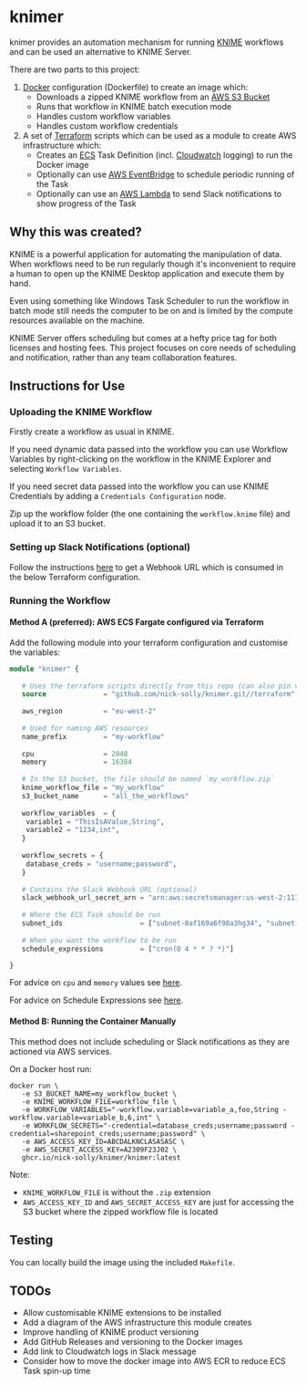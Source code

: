 # knimer

knimer provides an automation mechanism for running [KNIME](https://www.knime.com/) 
workflows and can be used an alternative to KNIME Server.

There are two parts to this project:
1. [Docker](https://www.docker.com/) configuration (Dockerfile) to create an image which:
   - Downloads a zipped KNIME workflow from an [AWS S3 Bucket](https://aws.amazon.com/s3/)
   - Runs that workflow in KNIME batch execution mode
   - Handles custom workflow variables
   - Handles custom workflow credentials
2. A set of [Terraform](https://www.terraform.io/) scripts which can be used as a module to create AWS
infrastructure which:
   - Creates an [ECS](https://aws.amazon.com/ecs/) Task Definition (incl. [Cloudwatch](https://aws.amazon.com/cloudwatch/)
logging) to run the Docker image
   - Optionally can use [AWS EventBridge](https://aws.amazon.com/eventbridge/) to schedule periodic running of the Task
   - Optionally can use an [AWS Lambda](https://aws.amazon.com/lambda/) to send Slack notifications to show progress of the Task

## Why this was created?

KNIME is a powerful application for automating the manipulation of data.
When workflows need to be run regularly though it's inconvenient to require
a human to open up the KNIME Desktop application and execute them by hand.

Even using something like Windows Task Scheduler to run the workflow in
batch mode still needs the computer to be on and is limited by the compute
resources available on the machine.

KNIME Server offers scheduling but comes at a hefty price tag for both
licenses and hosting fees. This project focuses on core needs of
scheduling and notification, rather than any team collaboration features.

## Instructions for Use

### Uploading the KNIME Workflow

Firstly create a workflow as usual in KNIME.

If you need dynamic data passed into the workflow you can use Workflow 
Variables by right-clicking on the workflow in the KNIME Explorer and 
selecting `Workflow Variables`.

If you need secret data passed into the workflow you can use
KNIME Credentials by adding a `Credentials Configuration` node.

Zip up the workflow folder (the one containing the `workflow.knime` file)
and upload it to an S3 bucket.

### Setting up Slack Notifications (optional)

Follow the instructions [here](https://api.slack.com/messaging/webhooks) to get
a Webhook URL which is consumed in the below Terraform configuration.

### Running the Workflow

#### Method A (preferred): AWS ECS Fargate configured via Terraform

Add the following module into your terraform configuration and customise
the variables:

```terraform
module "knimer" {
   
   # Uses the terraform scripts directly from this repo (can also pin version with knimer.git?ref=<BLAH>)
   source              = "github.com/nick-solly/knimer.git//terraform"
   
   aws_region          = "eu-west-2"
   
   # Used for naming AWS resources
   name_prefix         = "my-workflow"
   
   cpu                 = 2048
   memory              = 16384
   
   # In the S3 bucket, the file should be named `my_workflow.zip`
   knime_workflow_file = "my_workflow"
   s3_bucket_name      = "all_the_workflows"
   
   workflow_variables  = {
    variable1 = "ThisIsAValue,String",
    variable2 = "1234,int",
   }
   
   workflow_secrets = {
    database_creds = "username;password",
   }
   
   # Contains the Slack Webhook URL (optional)
   slack_webhook_url_secret_arn = "arn:aws:secretsmanager:us-west-2:111122223333:secret:aes128-1a2b3c"
   
   # Where the ECS Task should be run
   subnet_ids                   = ["subnet-0af169a6f98a3hg34", "subnet-042b69da4001512ca"]
   
   # When you want the workflow to be run
   schedule_expressions         = ["cron(0 4 * * ? *)"] 

}
```

For advice on `cpu` and `memory` values see [here](https://docs.aws.amazon.com/AmazonECS/latest/developerguide/task_definition_parameters.html#ContainerDefinition-taskcpu).

For advice on Schedule Expressions see [here](https://docs.aws.amazon.com/AmazonCloudWatch/latest/events/ScheduledEvents.html).

#### Method B: Running the Container Manually

This method does not include scheduling or Slack notifications 
as they are actioned via AWS services. 

On a Docker host run:

```
docker run \
   -e S3_BUCKET_NAME=my_workflow_bucket \
   -e KNIME_WORKFLOW_FILE=workflow_file \
   -e WORKFLOW_VARIABLES="-workflow.variable=variable_a,foo,String -workflow.variable=variable_b,6,int" \
   -e WORKFLOW_SECRETS="-credential=database_creds;username;password -credential=sharepoint_creds;username;password" \
   -e AWS_ACCESS_KEY_ID=ABCDALKNCLASASASC \
   -e AWS_SECRET_ACCESS_KEY=A2309F23J02 \
   ghcr.io/nick-solly/knimer/knimer:latest
```

Note:
- `KNIME_WORKFLOW_FILE` is without the `.zip` extension
- `AWS_ACCESS_KEY_ID` and `AWS_SECRET_ACCESS_KEY` are just for accessing the 
S3 bucket where the zipped workflow file is located

## Testing

You can locally build the image using the included `Makefile`.

## TODOs

- Allow customisable KNIME extensions to be installed
- Add a diagram of the AWS infrastructure this module creates
- Improve handling of KNIME product versioning
- Add GitHub Releases and versioning to the Docker images
- Add link to Cloudwatch logs in Slack message
- Consider how to move the docker image into AWS ECR to reduce ECS Task spin-up time
